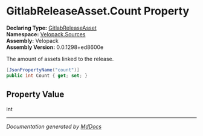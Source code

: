 ﻿<!--  
  <auto-generated>   
    The contents of this file were generated by a tool.  
    Changes to this file may be list if the file is regenerated  
  </auto-generated>   
-->

# GitlabReleaseAsset.Count Property

**Declaring Type:** [GitlabReleaseAsset](../index.md)  
**Namespace:** [Velopack.Sources](../../index.md)  
**Assembly:** Velopack  
**Assembly Version:** 0.0.1298+ed8600e

The amount of assets linked to the release.

```csharp
[JsonPropertyName("count")]
public int Count { get; set; }
```

## Property Value

int

___

*Documentation generated by [MdDocs](https://github.com/ap0llo/mddocs)*
